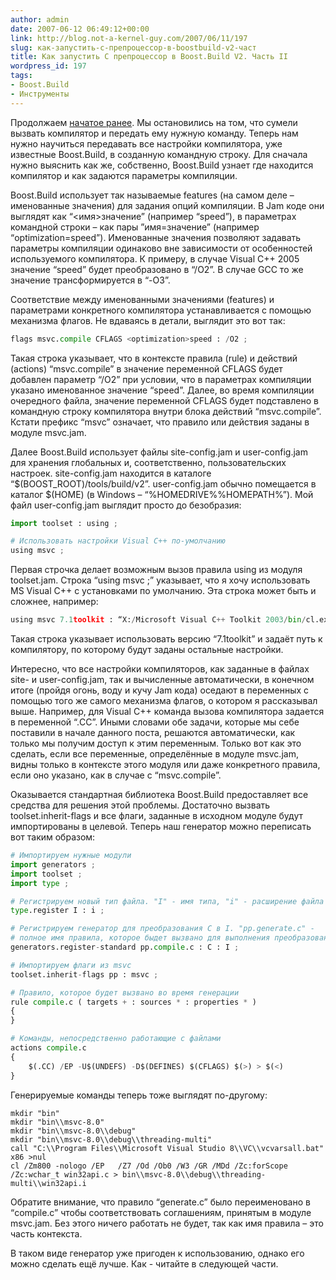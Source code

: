 ```yaml
---
author: admin
date: 2007-06-12 06:49:12+00:00
link: http://blog.not-a-kernel-guy.com/2007/06/11/197
slug: как-запустить-c-препроцессор-в-boostbuild-v2-част
title: Как запустить C препроцессор в Boost.Build V2. Часть II
wordpress_id: 197
tags:
- Boost.Build
- Инструменты
---
```


Продолжаем [начатое ранее](http://blog.not-a-kernel-guy.com/2007/06/06/194). Мы остановились на том, что сумели вызвать компилятор и передать ему нужную команду. Теперь нам нужно научиться передавать все настройки компилятора, уже известные Boost.Build, в созданную командную строку. Для сначала нужно выяснить как же, собственно, Boost.Build узнает где находится компилятор и как задаются параметры компиляции. 

Boost.Build использует так называемые features (на самом деле – именованные значения) для задания опций компиляции. В Jam коде они выглядят как “<имя>значение” (например “<optimization>speed”), в параметрах командной строки – как пары ”имя=значение” (например “optimization=speed”). Именованные значения позволяют задавать параметры компиляции одинаково вне зависимости от особенностей используемого компилятора. К примеру, в случае Visual C++ 2005 значение “<optimization>speed” будет преобразовано в “/O2”. В случае GCC то же значение трансформируется в “-O3”.

Соответствие между именованными значениями (features) и параметрами конкретного компилятора устанавливается с помощью механизма флагов. Не вдаваясь в детали, выглядит это вот так:

```python
flags msvc.compile CFLAGS <optimization>speed : /O2 ;
```

Такая строка указывает, что в контексте правила (rule) и действий (actions) “msvc.compile” в значение переменной CFLAGS будет добавлен параметр “/O2” при условии, что в параметрах компиляции указано именованное значение “<optimization>speed”. Далее, во время компиляции очередного файла, значение переменной CFLAGS будет подставлено в командную строку компилятора внутри блока действий “msvc.compile”. Кстати префикс “msvc” означает, что правило или действия заданы в модуле msvc.jam.

Далее Boost.Build использует файлы site-config.jam и user-config.jam для хранения глобальных и, соответственно, пользовательских настроек. site-config.jam находится в каталоге “$(BOOST_ROOT)/tools/build/v2”. user-config.jam обычно помещается в каталог $(HOME) (в Windows – “%HOMEDRIVE%%HOMEPATH%”). Мой файл user-config.jam выглядит просто до безобразия:

```python
import toolset : using ;

# Использовать настройки Visual C++ по-умолчанию
using msvc ;
```

Первая строчка делает возможным вызов правила using из модуля toolset.jam. Строка “using msvc ;” указывает, что я хочу использовать MS Visual C++ с установками по умолчанию. Эта строка может быть и сложнее, например:

```python
using msvc 7.1toolkit : “X:/Microsoft Visual C++ Toolkit 2003/bin/cl.exe” ;
```

Такая строка указывает использовать версию “7.1toolkit” и задаёт путь к компилятору, по которому будут заданы остальные настройки.

Интересно, что все настройки компиляторов, как заданные в файлах site- и user-config.jam, так и вычисленные автоматически, в конечном итоге (пройдя огонь, воду и кучу Jam кода) оседают в переменных с помощью того же самого механизма флагов, о котором я рассказывал выше. Например, для Visual C++ команда вызова компилятора задается в переменной “.CC”. Иными словами обе задачи, которые мы себе поставили в начале данного поста, решаются автоматически, как только мы получим доступ к этим переменным. Только вот как это сделать, если все переменные, определённые в модуле msvc.jam, видны только в контексте этого модуля или даже конкретного правила, если оно указано, как в случае с “msvc.compile”. 

Оказывается стандартная библиотека Boost.Build предоставляет все средства для решения этой проблемы. Достаточно вызвать toolset.inherit-flags и все флаги, заданные в исходном модуле будут импортированы в целевой.  Теперь наш генератор можно переписать вот таким образом:

```python
# Импортируем нужные модули
import generators ;
import toolset ;
import type ;

# Регистрируем новый тип файла. "I" - имя типа, "i" - расширение файла
type.register I : i ;

# Регистрируем генератор для преобразования C в I. "pp.generate.c" -
# полное имя правила, которое быдет вызвано для выполнения преобразования.
generators.register-standard pp.compile.c : C : I ;

# Импортируем флаги из msvc
toolset.inherit-flags pp : msvc ;

# Правило, которое будет вызвано во время генерации
rule compile.c ( targets + : sources * : properties * )
{
}

# Команды, непосредственно работающие с файлами
actions compile.c
{
    $(.CC) /EP -U$(UNDEFS) -D$(DEFINES) $(CFLAGS) $(>) > $(<)
}
```

Генерируемые команды теперь тоже выглядят по-другому:

```no-highlight
mkdir "bin"
mkdir "bin\\msvc-8.0"
mkdir "bin\\msvc-8.0\\debug"
mkdir "bin\\msvc-8.0\\debug\\threading-multi"
call "C:\\Program Files\\Microsoft Visual Studio 8\\VC\\vcvarsall.bat" x86 >nul
cl /Zm800 -nologo /EP   /Z7 /Od /Ob0 /W3 /GR /MDd /Zc:forScope /Zc:wchar_t win32api.c > bin\\msvc-8.0\\debug\\threading-multi\\win32api.i
```

Обратите внимание, что правило “generate.c” было переименовано в “compile.c” чтобы соответствовать соглашениям, принятым в модуле msvc.jam. Без этого ничего работать не будет, так как имя правила – это часть контекста.

В таком виде генератор уже пригоден к использованию, однако его можно сделать ещё лучше. Как - читайте в следующей части. 
